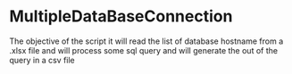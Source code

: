 # MultipleDataBaseConnection
The objective of the script it will read the list of database hostname from a .xlsx file and will process some sql query and will generate the out of the query in a csv file
